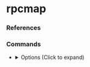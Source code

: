 <!---------------------------------------------------------------------------------
Copyright: (c) BLS OPS LLC.
This program is free software: you can redistribute it and/or modify
it under the terms of the GNU General Public License as published by
the Free Software Foundation, version 3.
This program is distributed in the hope that it will be useful,
but WITHOUT ANY WARRANTY; without even the implied warranty of
MERCHANTABILITY or FITNESS FOR A PARTICULAR PURPOSE. See the
GNU General Public License for more details.
You should have received a copy of the GNU General Public License
along with this program. If not, see <https://www.gnu.org/licenses/>.
--------------------------------------------------------------------------------->
# rpcmap
### References

### Commands
* <details><summary>Options (Click to expand)</summary><p>

		python examples/rpcmap.py 'ncacn_ip_tcp:10.0.0.1'
	* Required
		* `stringbinding`
			* <details><summary>Examples (Click to expand)</summary><p>
	 	 	 	 	* `ncacn_ip_tcp:192.168.0.1[135]`
	 	 	 	 	* `ncacn_np:192.168.0.1[\pipe\spoolss]`
	 	 	 	 	* `ncacn_http:192.168.0.1[593]`
	 	 	 	 	* `ncacn_http:[6001,RpcProxy=exchange.contoso.com:443]`
	 	 	 	 	* `ncacn_http:localhost[3388,RpcProxy=rds.contoso:443]`